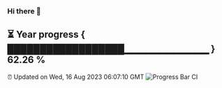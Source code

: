 ### Hi there 👋
⏳ Year progress { ██████████████████▁▁▁▁▁▁▁▁▁▁▁▁ } 62.26 %
---
⏰ Updated on Wed, 16 Aug 2023 06:07:10 GMT
![Progress Bar CI](https://github.com/Moyi321/Moyi321/workflows/Progress%20Bar%20CI/badge.svg)
